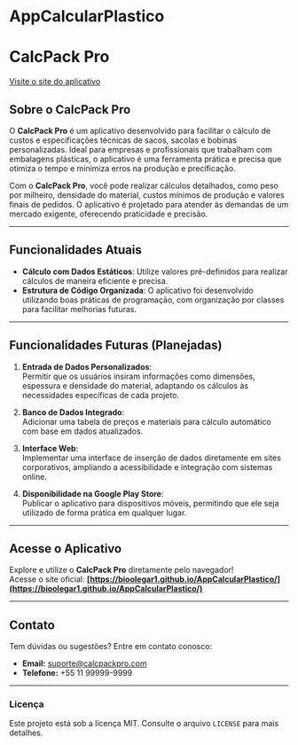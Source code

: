 # AppCalcularPlastico
# CalcPack Pro

[Visite o site do aplicativo](https://bioolegar1.github.io/AppCalcularPlastico/)

## Sobre o CalcPack Pro

O **CalcPack Pro** é um aplicativo desenvolvido para facilitar o cálculo de custos e especificações técnicas de sacos, sacolas e bobinas personalizadas. Ideal para empresas e profissionais que trabalham com embalagens plásticas, o aplicativo é uma ferramenta prática e precisa que otimiza o tempo e minimiza erros na produção e precificação.

Com o **CalcPack Pro**, você pode realizar cálculos detalhados, como peso por milheiro, densidade do material, custos mínimos de produção e valores finais de pedidos. O aplicativo é projetado para atender às demandas de um mercado exigente, oferecendo praticidade e precisão.

---

## Funcionalidades Atuais

- **Cálculo com Dados Estáticos**: Utilize valores pré-definidos para realizar cálculos de maneira eficiente e precisa.
- **Estrutura de Código Organizada**: O aplicativo foi desenvolvido utilizando boas práticas de programação, com organização por classes para facilitar melhorias futuras.

---

## Funcionalidades Futuras (Planejadas)

1. **Entrada de Dados Personalizados**:  
   Permitir que os usuários insiram informações como dimensões, espessura e densidade do material, adaptando os cálculos às necessidades específicas de cada projeto.

2. **Banco de Dados Integrado**:  
   Adicionar uma tabela de preços e materiais para cálculo automático com base em dados atualizados.

3. **Interface Web**:  
   Implementar uma interface de inserção de dados diretamente em sites corporativos, ampliando a acessibilidade e integração com sistemas online.

4. **Disponibilidade na Google Play Store**:  
   Publicar o aplicativo para dispositivos móveis, permitindo que ele seja utilizado de forma prática em qualquer lugar.

---

## Acesse o Aplicativo

Explore e utilize o **CalcPack Pro** diretamente pelo navegador!  
Acesse o site oficial: **[https://bioolegar1.github.io/AppCalcularPlastico/](https://bioolegar1.github.io/AppCalcularPlastico/)**

---

## Contato

Tem dúvidas ou sugestões? Entre em contato conosco:

- **Email:** suporte@calcpackpro.com
- **Telefone:** +55 11 99999-9999

---

### Licença

Este projeto está sob a licença MIT. Consulte o arquivo `LICENSE` para mais detalhes.
